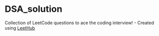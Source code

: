 # DSA_solution
Collection of LeetCode questions to ace the coding interview! - Created using [LeetHub](https://github.com/QasimWani/LeetHub)
